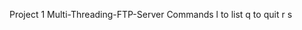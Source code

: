 Project 1 
Multi-Threading-FTP-Server
Commands 
l to list
q to quit
r <old file> <new file>
s <old file> <new file>

